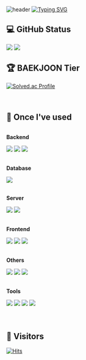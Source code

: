 ![header](https://capsule-render.vercel.app/api?type=waving&color=6994CDEE&text=&animation=twinkling&height=80)
[![Typing SVG](https://readme-typing-svg.demolab.com?font=Alkatra&weight=500&size=45&duration=3500&pause=3&color=6994CDEE&center=false&vCenter=false&multiline=true&repeat=true&width=1000&height=100&lines=👋Welcome+to+Geunsu's+GitHub!👋)](https://git.io/typing-svg)

## 💻 GitHub Status
<img src="https://github-readme-stats.vercel.app/api?username=geunsu12&include_all_commits=true&theme=tokyonight&show_icons=true"/>

<img src="https://github-readme-stats.vercel.app/api/top-langs/?username=geunsu12&include_all_commits=true&layout=compact&theme=tokyonight" />


<br>

## 🏆 BAEKJOON Tier
[![Solved.ac Profile](http://mazassumnida.wtf/api/v2/generate_badge?boj=imgs)](https://solved.ac/imgs/)

<div align="left">

<br>

## 🔨 Once I've used

<div style="display:flex; flex-direction:column; align-items:flex-start;">
    <!-- Backend -->
    <p><strong>Backend</strong></p>
    <div>
        <img src="https://img.shields.io/badge/Java-007396?style=flat-square&logo=openjdk&logoColor=white"> 
        <img src="https://img.shields.io/badge/Spring Boot-6DB33F?style=flat-square&logo=spring boot&logoColor=white">
        <img src="https://img.shields.io/badge/Node.js-339933?style=flat-square&logo=nodedotjs&logoColor=white">
    </div><br>
    <!-- Database -->
    <p><strong>Database</strong></p>
    <div>
        <img src="https://img.shields.io/badge/MySQL-4479A1?style=flat-square&logo=mysql&logoColor=white"> 
    </div><br>
    <!-- Server -->
    <p><strong>Server</strong></p>
    <div>
        <img src="https://img.shields.io/badge/Linux-FCC624?style=flat-square&logo=linux&logoColor=black"> 
        <img src="https://img.shields.io/badge/Amazon AWS-232F3E?style=flat-square&logo=amazon aws&logoColor=white"> 
    </div><br>
    <!-- Frontend -->
    <p><strong>Frontend</strong></p>
    <div>
        <img src="https://img.shields.io/badge/Vue.js-4FC08D?style=flat-square&logo=vuedotjs&logoColor=black"> 
        <img src="https://img.shields.io/badge/JavaScript-F7DF1E?style=flat-square&logo=javascript&logoColor=black"> 
        <img src="https://img.shields.io/badge/CSS-1572B6?style=flat-square&logo=css3&logoColor=white"> 
    </div><br>
    <!-- Others -->
    <p><strong>Others</strong></p>
    <div>
        <img src="https://img.shields.io/badge/Python-3776AB?style=flat-square&logo=python&logoColor=white">
        <img src="https://img.shields.io/badge/C++-00599C?style=flat-square&logo=cplusplus&logoColor=white">
        <img src="https://img.shields.io/badge/Pytorch-EE4C2C?style=flat-square&logo=pytorch&logoColor=white">
    </div><br>
    <!-- Tools -->
    <p><strong>Tools</strong></p>
    <div>
        <img src="https://img.shields.io/badge/IntelliJ IDEA-000000?style=flat-square&logo=intellijidea&logoColor=white">
        <img src="https://img.shields.io/badge/VS Code-007ACC?style=flat-square&logo=visualstudiocode&logoColor=black"> 
        <img src="https://img.shields.io/badge/Visual Studio-007ACC?style=flat-square&logo=visualstudio&logoColor=black"> 
        <img src="https://img.shields.io/badge/Google Colab-F9AB00?style=flat-square&logo=googlecolab&logoColor=white"> 
    </div><br>
</div><br>

## 👀 Visitors

[![Hits](https://hits.seeyoufarm.com/api/count/incr/badge.svg?url=https%3A%2F%2Fgithub.com%2Fgeunsu12&count_bg=%2308AEEE&title_bg=%23555555&icon=&icon_color=%23E7E7E7&title=hits&edge_flat=true)](https://hits.seeyoufarm.com)
